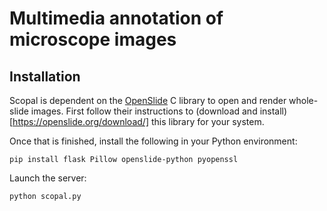# Multimedia annotation of microscope images

## Installation
Scopal is dependent on the [OpenSlide](https://openslide.org/) C library to open and render whole-slide images. First follow their instructions to (download and install)[https://openslide.org/download/] this library for your system. 

Once that is finished, install the following in your Python environment:
```
pip install flask Pillow openslide-python pyopenssl
```
Launch the server:
```
python scopal.py
```